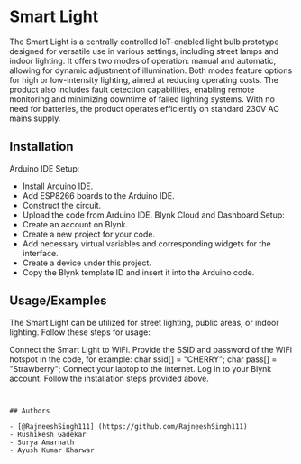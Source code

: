 
# Smart Light

The Smart Light is a centrally controlled IoT-enabled light bulb prototype designed for versatile use in various settings, including street lamps and indoor lighting. It offers two modes of operation: manual and automatic, allowing for dynamic adjustment of illumination. Both modes feature options for high or low-intensity lighting, aimed at reducing operating costs. The product also includes fault detection capabilities, enabling remote monitoring and minimizing downtime of failed lighting systems. With no need for batteries, the product operates efficiently on standard 230V AC mains supply.


## Installation

Arduino IDE Setup:
- Install Arduino IDE.
- Add ESP8266 boards to the Arduino IDE.
- Construct the circuit.
- Upload the code from Arduino IDE.
Blynk Cloud and Dashboard Setup:
- Create an account on Blynk.
- Create a new project for your code.
- Add necessary virtual variables and corresponding widgets for the interface.
- Create a device under this project.
- Copy the Blynk template ID and insert it into the Arduino code.
    
## Usage/Examples

The Smart Light can be utilized for street lighting, public areas, or indoor lighting. Follow these steps for usage:

Connect the Smart Light to WiFi.
Provide the SSID and password of the WiFi hotspot in the code, for example: char ssid[] = "CHERRY"; char pass[] = "Strawberry";
Connect your laptop to the internet.
Log in to your Blynk account.
Follow the installation steps provided above.
```


## Authors

- [@RajneeshSingh111] (https://github.com/RajneeshSingh111)
- Rushikesh Gadekar
- Surya Amarnath
- Ayush Kumar Kharwar

